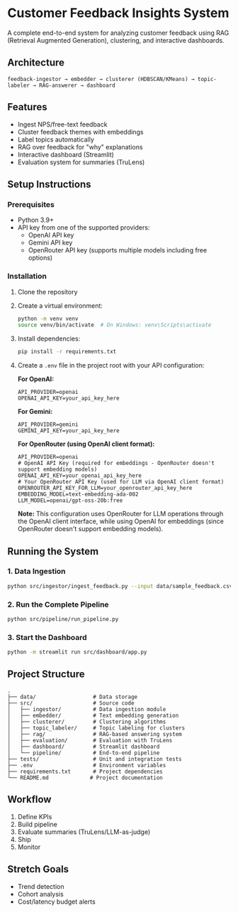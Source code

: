 # Customer Feedback Insights System

A complete end-to-end system for analyzing customer feedback using RAG (Retrieval Augmented Generation), clustering, and interactive dashboards.

## Architecture

```
feedback-ingestor → embedder → clusterer (HDBSCAN/KMeans) → topic-labeler → RAG-answerer → dashboard
```

## Features

- Ingest NPS/free-text feedback
- Cluster feedback themes with embeddings
- Label topics automatically
- RAG over feedback for "why" explanations
- Interactive dashboard (Streamlit)
- Evaluation system for summaries (TruLens)

## Setup Instructions

### Prerequisites

- Python 3.9+
- API key from one of the supported providers:
  - OpenAI API key
  - Gemini API key
  - OpenRouter API key (supports multiple models including free options)

### Installation

1. Clone the repository
2. Create a virtual environment:
   ```bash
   python -m venv venv
   source venv/bin/activate  # On Windows: venv\Scripts\activate
   ```
3. Install dependencies:
   ```bash
   pip install -r requirements.txt
   ```
4. Create a `.env` file in the project root with your API configuration:
   
   **For OpenAI:**
   ```
   API_PROVIDER=openai
   OPENAI_API_KEY=your_api_key_here
   ```
   
   **For Gemini:**
   ```
   API_PROVIDER=gemini
   GEMINI_API_KEY=your_api_key_here
   ```
   
   **For OpenRouter (using OpenAI client format):**
   ```
   API_PROVIDER=openai
   # OpenAI API Key (required for embeddings - OpenRouter doesn't support embedding models)
   OPENAI_API_KEY=your_openai_api_key_here
   # Your OpenRouter API Key (used for LLM via OpenAI client format)
   OPENROUTER_API_KEY_FOR_LLM=your_openrouter_api_key_here
   EMBEDDING_MODEL=text-embedding-ada-002
   LLM_MODEL=openai/gpt-oss-20b:free
   ```
   
   **Note:** This configuration uses OpenRouter for LLM operations through the OpenAI client interface, while using OpenAI for embeddings (since OpenRouter doesn't support embedding models).

## Running the System

### 1. Data Ingestion

```bash
python src/ingestor/ingest_feedback.py --input data/sample_feedback.csv
```

### 2. Run the Complete Pipeline

```bash
python src/pipeline/run_pipeline.py
```

### 3. Start the Dashboard

```bash
python -m streamlit run src/dashboard/app.py
```

## Project Structure

```
.
├── data/                  # Data storage
├── src/                   # Source code
│   ├── ingestor/          # Data ingestion module
│   ├── embedder/          # Text embedding generation
│   ├── clusterer/         # Clustering algorithms
│   ├── topic_labeler/     # Topic labeling for clusters
│   ├── rag/               # RAG-based answering system
│   ├── evaluation/        # Evaluation with TruLens
│   ├── dashboard/         # Streamlit dashboard
│   └── pipeline/          # End-to-end pipeline
├── tests/                 # Unit and integration tests
├── .env                   # Environment variables
├── requirements.txt       # Project dependencies
└── README.md             # Project documentation
```

## Workflow

1. Define KPIs
2. Build pipeline
3. Evaluate summaries (TruLens/LLM-as-judge)
4. Ship
5. Monitor

## Stretch Goals

- Trend detection
- Cohort analysis
- Cost/latency budget alerts
